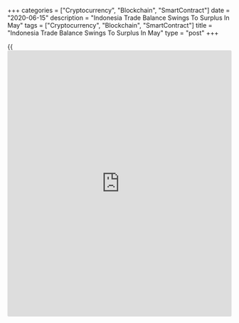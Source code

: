 +++
categories = ["Cryptocurrency", "Blockchain", "SmartContract"]
date = "2020-06-15"
description = "Indonesia Trade Balance Swings To Surplus In May"
tags = ["Cryptocurrency", "Blockchain", "SmartContract"]
title = "Indonesia Trade Balance Swings To Surplus In May"
type = "post"
+++

{{<iframe id="large-banner" src="https://www.bounty.group/#slide=13.0" width="100%" height="600" scrolling="no" style="border: 0px solid rgb(216, 221, 230); border-radius: 3px;">}}

Indonesia's trade balance swung to a surplus in May, as the decline in
imports was bigger than the fall in exports, figures from Statistics
Indonesia showed on Monday.

Exports fell 28.95 percent year-on-year in May. Economists had expected
a decline of 17.98 percent.

Imports declined 42.2 percent annually in May. Economists had forecast a
decrease of 24.55 percent.

On a monthly basis, exports dropped 13.40 percent and imports decreased
32.65 percent in May.

The trade balance registered a surplus of $2.091 billion in May versus a
$0.372 billion deficit in April. Economists had expected a surplus of
$0.42 billion. In the same month last year, the trade surplus was $0.218
billion.

For comments and feedback [contact](https://www.playgroundfx.com/contact/): editorial@rtt[news](https://www.letsplayfx.com/blog/forex-news-website/).com

[Economic News][1]

 **What parts of the world are seeing the best (and worst) economic
performances lately? Click[here][2] to check out our [Econ Scorecard][2]
and find out! See up-to-the-moment [ranking](https://www.playgroundfx.com/blog/crypto-exchange-ranking/)s for the best and worst
performers in [GDP][3], [unemployment rate][4], [inflation][5] and much
more.**

   1. www.rtt[news](https://www.letsplayfx.com/blog/forex-news-website/).com/Content/EconomicNews.aspx
   2. www.rtt[news](https://www.letsplayfx.com/blog/forex-news-website/).com/economic-scorecard/world-rank/PPI/highest-performance.aspx
   3. www.rtt[news](https://www.letsplayfx.com/blog/forex-news-website/).com/economic-scorecard/world-rank/GDP/highest-performance.aspx
   4. www.rtt[news](https://www.letsplayfx.com/blog/forex-news-website/).com/economic-scorecard/world-rank/unemployment-rate/lowest-performance.aspx
   5. www.rtt[news](https://www.letsplayfx.com/blog/forex-news-website/).com/economic-scorecard/world-rank/CPI/highest-performance.aspx